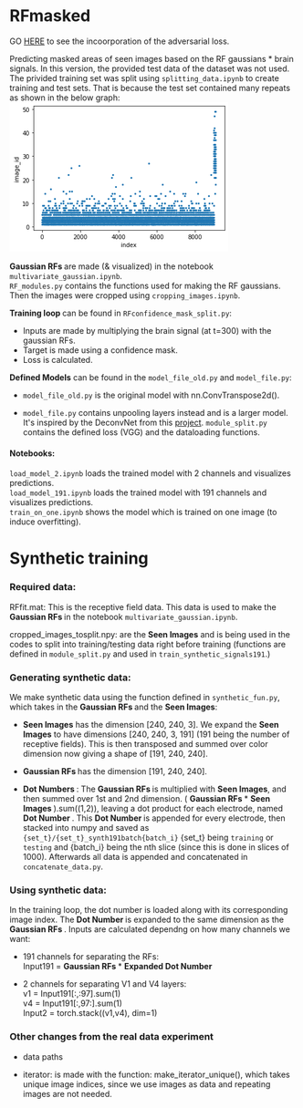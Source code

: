 # RFmasked

GO [HERE](https://github.com/lelynn/RF_GANsynth) to see the incoorporation of the adversarial loss.


Predicting masked areas of seen images based on the RF gaussians * brain signals. In this version, the provided test data of the dataset was not used. The privided training set was split using `splitting_data.ipynb` to create training and test sets. That is because the test set contained many repeats as shown in the below graph:
![imgcount](/imgs_count.png)


<b> Gaussian RFs </b> are made (& visualized) in the notebook `multivariate_gaussian.ipynb`. \
`RF_modules.py` contains the functions used for making the RF gaussians. \
Then the images were cropped using `cropping_images.ipynb`. 

<b>Training loop </b>can be found in `RFconfidence_mask_split.py`:

- Inputs are made by multiplying the brain signal (at t=300) with the gaussian RFs.
- Target is made using a confidence mask.
- Loss is calculated. 

<b>Defined Models</b> can be found in the `model_file_old.py` and `model_file.py`:

- `model_file_old.py` is the original model with nn.ConvTranspose2d().

- `model_file.py` contains unpooling layers instead and is a larger model. It's inspired by the DeconvNet from this [project](https://github.com/HyeonwooNoh/DeconvNet/tree/master/model).
`module_split.py` contains the defined loss (VGG) and the dataloading functions.

#### Notebooks:
`load_model_2.ipynb` loads the trained model with 2 channels and visualizes predictions. \
`load_model_191.ipynb` loads the trained model with 191 channels and visualizes predictions. \
`train_on_one.ipynb` shows the model which is trained on one image (to induce overfitting). 



# Synthetic training

### Required data: 

RFfit.mat: This is the receptive field data. This data is used to make the <b> Gaussian RFs </b> in the notebook `multivariate_gaussian.ipynb`. 

cropped_images_tosplit.npy: are the <b> Seen Images</b> and is being used in the codes to split into training/testing data right before training (functions are defined in `module_split.py` and used in `train_synthetic_signals191`.)


### Generating synthetic data:
We make synthetic data using the function defined in `synthetic_fun.py`, which takes in the  <b> Gaussian RFs </b> and the <b> Seen Images</b>:

- <b> Seen Images</b> has the dimension [240, 240, 3]. We expand the <b> Seen Images</b> to have dimensions [240, 240, 3, 191] (191 being the number of receptive fields). This is then transposed and summed over color dimension now giving a shape of [191, 240, 240].

- <b> Gaussian RFs </b> has the dimension [191, 240, 240]. 

- <b> Dot Numbers </b>: The <b> Gaussian RFs </b> is multiplied with <b> Seen Images</b>, and then summed over 1st and 2nd dimension. ( <b> Gaussian RFs </b> * <b> Seen Images </b> ).sum((1,2)), leaving a dot product for each electrode, named <b> Dot Number </b>. This <b> Dot Number </b> is appended for every electrode, then stacked into numpy and saved as `{set_t}/{set_t}_synth191batch{batch_i}` {set_t} being `training` or `testing` and {batch_i} being the nth slice (since this is done in slices of 1000). Afterwards all data is appended and concatenated in `concatenate_data.py`. 



### Using synthetic data:
In the training loop, the dot number is loaded along with its corresponding image index. The <b> Dot Number </b> is expanded to the same dimension as the <b> Gaussian RFs </b>. Inputs are calculated dependng on how many channels we want:
- 191 channels for separating the RFs:\
    Input191 = <b> Gaussian RFs </b> * <b> Expanded Dot Number </b> 
    
- 2 channels for separating V1 and V4 layers:\
        v1 = Input191[:,:97].sum(1)\
        v4 = Input191[:,97:].sum(1)\
        Input2 = torch.stack((v1,v4), dim=1)




### Other changes from the real data experiment

- data paths

- iterator: is made with the function: make_iterator_unique(), which takes unique image indices, since we use images as data and repeating images are not needed. 
